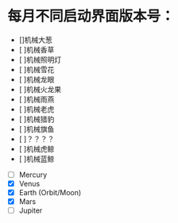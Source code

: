 # 每月不同启动界面版本号：

- []机械大葱
- [ ]机械香草
- [ ]机械照明灯
- [ ]机械雪花
- [ ]机械龙眼
- [ ]机械火龙果
- [ ]机械雨燕
- [ ]机械老虎
- [ ]机械猎豹
- [ ]机械旗鱼
- [ ]？？？？
- [ ]机械虎鲸
- [ ]机械蓝鲸

- [ ] Mercury
- [x] Venus
- [x] Earth (Orbit/Moon)
- [x] Mars
- [ ] Jupiter
